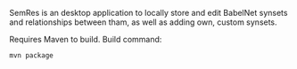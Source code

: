 SemRes is an desktop application to locally store and edit BabelNet synsets and relationships between tham, as well as adding own, custom synsets.

Requires Maven to build. Build command:

```mvn package```
